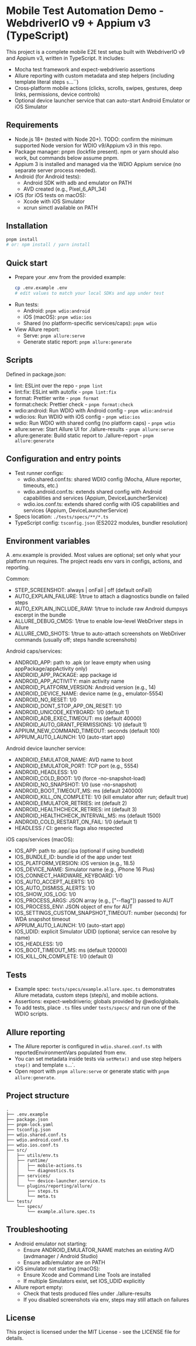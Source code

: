 # Mobile Test Automation Demo - WebdriverIO v9 + Appium v3 (TypeScript)

This project is a complete mobile E2E test setup built with WebdriverIO v9 and Appium v3, written in TypeScript. It includes:

- Mocha test framework and expect-webdriverio assertions
- Allure reporting with custom metadata and step helpers (including template literal steps `s`...``)
- Cross‑platform mobile actions (clicks, scrolls, swipes, gestures, deep links, permissions, device controls)
- Optional device launcher service that can auto-start Android Emulator or iOS Simulator

## Requirements

- Node.js 18+ (tested with Node 20+). TODO: confirm the minimum supported Node version for WDIO v9/Appium v3 in this repo.
- Package manager: pnpm (lockfile present). npm or yarn should also work, but commands below assume pnpm.
- Appium 3 is installed and managed via the WDIO Appium service (no separate server process needed).
- Android (for Android tests):
  - Android SDK with adb and emulator on PATH
  - AVD created (e.g., Pixel_6_API_34)
- iOS (for iOS tests on macOS):
  - Xcode with iOS Simulator
  - xcrun simctl available on PATH

## Installation

```bash
pnpm install
# or: npm install / yarn install
```

## Quick start

- Prepare your .env from the provided example:
  ```bash
  cp .env.example .env
  # edit values to match your local SDKs and app under test
  ```
- Run tests:
  - Android: `pnpm wdio:android`
  - iOS (macOS): `pnpm wdio:ios`
  - Shared (no platform-specific services/caps): `pnpm wdio`
- View Allure report:
  - Serve: `pnpm allure:serve`
  - Generate static report: `pnpm allure:generate`

## Scripts

Defined in package.json:

- lint: ESLint over the repo - `pnpm lint`
- lint:fix: ESLint with autofix - `pnpm lint:fix`
- format: Prettier write - `pnpm format`
- format:check: Prettier check - `pnpm format:check`
- wdio:android: Run WDIO with Android config - `pnpm wdio:android`
- wdio:ios: Run WDIO with iOS config - `pnpm wdio:ios`
- wdio: Run WDIO with shared config (no platform caps) - `pnpm wdio`
- allure:serve: Start Allure UI for ./allure-results - `pnpm allure:serve`
- allure:generate: Build static report to ./allure-report - `pnpm allure:generate`

## Configuration and entry points

- Test runner configs:
  - wdio.shared.conf.ts: shared WDIO config (Mocha, Allure reporter, timeouts, etc.)
  - wdio.android.conf.ts: extends shared config with Android capabilities and services (Appium, DeviceLauncherService)
  - wdio.ios.conf.ts: extends shared config with iOS capabilities and services (Appium, DeviceLauncherService)
- Specs location: `./tests/specs/**/*.ts`
- TypeScript config: `tsconfig.json` (ES2022 modules, bundler resolution)

## Environment variables

A .env.example is provided. Most values are optional; set only what your platform run requires. The project reads env vars in configs, actions, and reporting.

Common:

- STEP_SCREENSHOT: always | onFail | off (default onFail)
- AUTO_EXPLAIN_FAILURE: 1/true to attach a diagnostics bundle on failed steps
- AUTO_EXPLAIN_INCLUDE_RAW: 1/true to include raw Android dumpsys excerpt in the bundle
- ALLURE_DEBUG_CMDS: 1/true to enable low-level WebDriver steps in Allure
- ALLURE_CMD_SHOTS: 1/true to auto-attach screenshots on WebDriver commands (usually off; steps handle screenshots)

Android caps/services:

- ANDROID_APP: path to .apk (or leave empty when using appPackage/appActivity only)
- ANDROID_APP_PACKAGE: app package id
- ANDROID_APP_ACTIVITY: main activity name
- ANDROID_PLATFORM_VERSION: Android version (e.g., 14)
- ANDROID_DEVICE_NAME: device name (e.g., emulator-5554)
- ANDROID_NO_RESET: 1/0
- ANDROID_DONT_STOP_APP_ON_RESET: 1/0
- ANDROID_UNICODE_KEYBOARD: 1/0 (default 1)
- ANDROID_ADB_EXEC_TIMEOUT: ms (default 40000)
- ANDROID_AUTO_GRANT_PERMISSIONS: 1/0 (default 1)
- APPIUM_NEW_COMMAND_TIMEOUT: seconds (default 100)
- APPIUM_AUTO_LAUNCH: 1/0 (auto-start app)

Android device launcher service:

- ANDROID_EMULATOR_NAME: AVD name to boot
- ANDROID_EMULATOR_PORT: TCP port (e.g., 5554)
- ANDROID_HEADLESS: 1/0
- ANDROID_COLD_BOOT: 1/0 (force -no-snapshot-load)
- ANDROID_NO_SNAPSHOT: 1/0 (use -no-snapshot)
- ANDROID_BOOT_TIMEOUT_MS: ms (default 240000)
- ANDROID_KILL_ON_COMPLETE: 1/0 (kill emulator after run; default true)
- ANDROID_EMULATOR_RETRIES: int (default 2)
- ANDROID_HEALTHCHECK_RETRIES: int (default 3)
- ANDROID_HEALTHCHECK_INTERVAL_MS: ms (default 1500)
- ANDROID_COLD_RESTART_ON_FAIL: 1/0 (default 1)
- HEADLESS / CI: generic flags also respected

iOS caps/services (macOS):

- IOS_APP: path to .app/.ipa (optional if using bundleId)
- IOS_BUNDLE_ID: bundle id of the app under test
- IOS_PLATFORM_VERSION: iOS version (e.g., 18.5)
- IOS_DEVICE_NAME: Simulator name (e.g., iPhone 16 Plus)
- IOS_CONNECT_HARDWARE_KEYBOARD: 1/0
- IOS_AUTO_ACCEPT_ALERTS: 1/0
- IOS_AUTO_DISMISS_ALERTS: 1/0
- IOS_SHOW_IOS_LOG: 1/0
- IOS_PROCESS_ARGS: JSON array (e.g., ["--flag"]) passed to AUT
- IOS_PROCESS_ENV: JSON object of env for AUT
- IOS_SETTINGS_CUSTOM_SNAPSHOT_TIMEOUT: number (seconds) for WDA snapshot timeout
- APPIUM_AUTO_LAUNCH: 1/0 (auto-start app)
- IOS_UDID: explicit Simulator UDID (optional; service can resolve by name)
- IOS_HEADLESS: 1/0
- IOS_BOOT_TIMEOUT_MS: ms (default 120000)
- IOS_KILL_ON_COMPLETE: 1/0 (default 0)

## Tests

- Example spec: `tests/specs/example.allure.spec.ts` demonstrates Allure metadata, custom steps (step/s), and mobile actions.
- Assertions: expect-webdriverio; globals provided by @wdio/globals.
- To add tests, place `.ts` files under `tests/specs/` and run one of the WDIO scripts.

## Allure reporting

- The Allure reporter is configured in `wdio.shared.conf.ts` with reportedEnvironmentVars populated from env.
- You can set metadata inside tests via `setMeta()` and use step helpers `step()` and template `s`...`.
- Open report with `pnpm allure:serve` or generate static with `pnpm allure:generate`.

## Project structure

```
.
├── .env.example
├── package.json
├── pnpm-lock.yaml
├── tsconfig.json
├── wdio.shared.conf.ts
├── wdio.android.conf.ts
├── wdio.ios.conf.ts
├── src/
│   ├── utils/env.ts
│   ├── runtime/
│   │   ├── mobile-actions.ts
│   │   └── diagnostics.ts
│   ├── services/
│   │   └── device-launcher.service.ts
│   └── plugins/reporting/allure/
│       ├── steps.ts
│       └── meta.ts
└── tests/
    └── specs/
        └── example.allure.spec.ts
```

## Troubleshooting

- Android emulator not starting:
  - Ensure ANDROID_EMULATOR_NAME matches an existing AVD (avdmanager / Android Studio)
  - Ensure adb/emulator are on PATH
- iOS simulator not starting (macOS):
  - Ensure Xcode and Command Line Tools are installed
  - If multiple Simulators exist, set IOS_UDID explicitly
- Allure report empty:
  - Check that tests produced files under ./allure-results
  - If you disabled screenshots via env, steps may still attach on failures

## License

This project is licensed under the MIT License - see the LICENSE file for details.